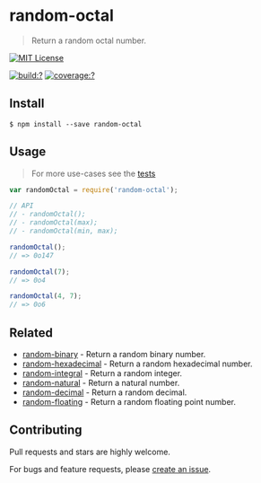 # random-octal

> Return a random octal number.

[![MIT License](https://img.shields.io/badge/license-MIT_License-green.svg?style=flat-square)](https://github.com/mock-end/random-octal/blob/master/LICENSE)

[![build:?](https://img.shields.io/travis/mock-end/random-octal/master.svg?style=flat-square)](https://travis-ci.org/mock-end/random-octal)
[![coverage:?](https://img.shields.io/coveralls/mock-end/random-octal/master.svg?style=flat-square)](https://coveralls.io/github/mock-end/random-octal)


## Install

```
$ npm install --save random-octal
```

## Usage

> For more use-cases see the [tests](https://github.com/mock-end/random-octal/blob/master/test/spec/index.js)


```js
var randomOctal = require('random-octal');

// API
// - randomOctal();
// - randomOctal(max);
// - randomOctal(min, max);

randomOctal();
// => 0o147

randomOctal(7);
// => 0o4

randomOctal(4, 7);
// => 0o6
```

## Related

- [random-binary](https://github.com/mock-end/random-binary) - Return a random binary number.
- [random-hexadecimal](https://github.com/mock-end/random-hexadecimal) - Return a random hexadecimal number.
- [random-integral](https://github.com/mock-end/random-integral) - Return a random integer.
- [random-natural](https://github.com/mock-end/random-natural) - Return a natural number.
- [random-decimal](https://github.com/mock-end/random-decimal) - Return a random decimal.
- [random-floating](https://github.com/mock-end/random-floating) - Return a random floating point number.


## Contributing

Pull requests and stars are highly welcome.

For bugs and feature requests, please [create an issue](https://github.com/mock-end/random-octal/issues/new).

